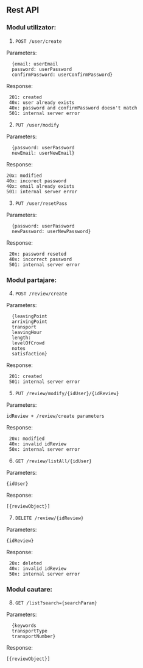 ## Rest API

### Modul utilizator:

1. `POST /user/create`

Parameters:

```
  {email: userEmail
  password: userPassword
  confirmPassword: userConfirmPassword}
  ```

Response:

```
 201: created
 40x: user already exists
 40x: password and confirmPassword doesn't match
 501: internal server error
 ```

2. `PUT /user/modify`

Parameters:

```
  {password: userPassword
  newEmail: userNewEmail}
  ```

Response:

```
20x: modified
40x: incorect password
40x: email already exists
501: internal server error
```

3. `PUT /user/resetPass`

Parameters:

```
  {password: userPassword
  newPassword: userNewPassword}
  ```

Response:

```
 20x: password reseted
 40x: incorrect password
 501: internal server error
 ```

### Modul partajare:

4. `POST /review/create`

Parameters:

```
  {leavingPoint
  arrivingPoint
  transport
  leavingHour
  length:
  levelOfCrowd
  notes
  satisfaction}
  ```

Response:

```
 201: created
 501: internal server error
 ```

5. `PUT /review/modify/{idUser}/{idReview}`

Parameters:

`idReview + /review/create parameters`

Response:

```
 20x: modified
 40x: invalid idReview
 50x: internal server error
 ```
 
6. `GET /review/listAll/{idUser}`

Parameters:

`{idUser}`

Response:

`[{reviewObject}]`

7. `DELETE /review/{idReview}`

Parameters:

`{idReview}`

Response:

```
 20x: deleted
 40x: invalid idReview
 50x: internal server error
 ```
 
### Modul cautare:
8. `GET /list?search={searchParam}`

Parameters:

```
  {keywords
  transportType
  transportNumber}
  ```

Response:

`[{reviewObject}]`
